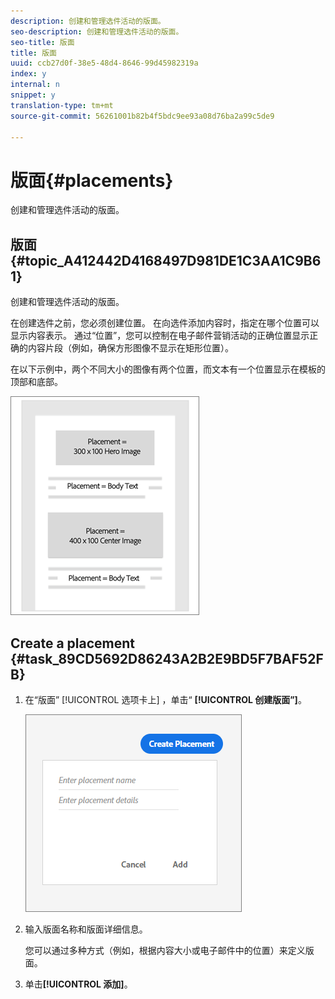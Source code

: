 ```yaml
---
description: 创建和管理选件活动的版面。
seo-description: 创建和管理选件活动的版面。
seo-title: 版面
title: 版面
uuid: ccb27d0f-38e5-48d4-8646-99d45982319a
index: y
internal: n
snippet: y
translation-type: tm+mt
source-git-commit: 56261001b82b4f5bdc9ee93a08d76ba2a99c5de9

---
```



# 版面{#placements}

创建和管理选件活动的版面。

## 版面 {#topic_A412442D4168497D981DE1C3AA1C9B61}

创建和管理选件活动的版面。

在创建选件之前，您必须创建位置。 在向选件添加内容时，指定在哪个位置可以显示内容表示。 通过“位置”，您可以控制在电子邮件营销活动的正确位置显示正确的内容片段（例如，确保方形图像不显示在矩形位置）。

在以下示例中，两个不同大小的图像有两个位置，而文本有一个位置显示在模板的顶部和底部。

![](assets/placements.png)

## Create a placement {#task_89CD5692D86243A2B2E9BD5F7BAF52FB}

1. 在“版面” [!UICONTROL 选项卡上] ，单击“ **[!UICONTROL 创建版面”]**。

   ![](assets/create-placement.png)

1. 输入版面名称和版面详细信息。

   您可以通过多种方式（例如，根据内容大小或电子邮件中的位置）来定义版面。

1. 单击&#x200B;**[!UICONTROL 添加]**。

